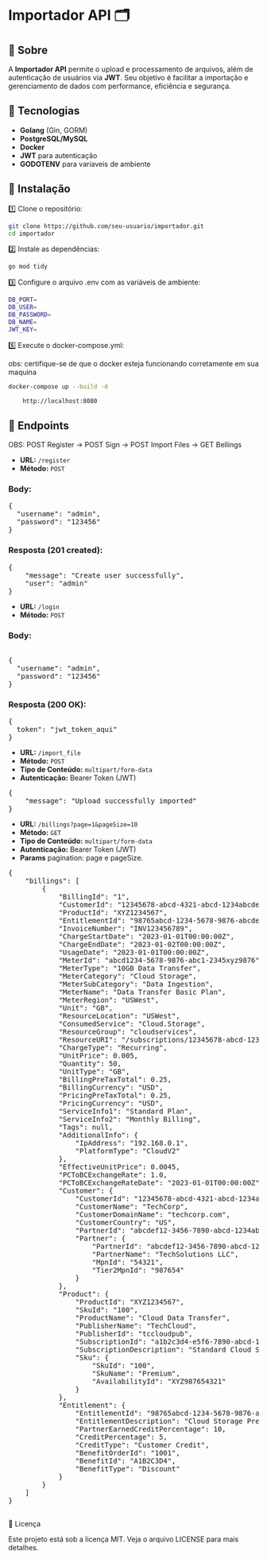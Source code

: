 # Importador API 🗂️

## 📌 Sobre

A **Importador API** permite o upload e processamento de arquivos, além de autenticação de usuários via **JWT**. Seu objetivo é facilitar a importação e gerenciamento de dados com performance, eficiência e segurança.

## 🚀 Tecnologias

- **Golang** (Gin, GORM)
- **PostgreSQL/MySQL**
- **Docker**
- **JWT** para autenticação
- **GODOTENV** para variaveis de ambiente

## 📜 Instalação

1️⃣ Clone o repositório:

```sh
git clone https://github.com/seu-usuario/importador.git
cd importador
```

2️⃣ Instale as dependências:

```sh
go mod tidy
```

3️⃣ Configure o arquivo .env com as variáveis de ambiente:

```sh
DB_PORT=
DB_USER=
DB_PASSWORD=
DB_NAME=
JWT_KEY=
```

5️⃣ Execute o docker-compose.yml:

obs: certifique-se de que o docker esteja funcionando corretamente em sua maquina

```sh
docker-compose up --build -d
```

```sh
    http://localhost:8080
```

## 📌 Endpoints

OBS: POST Register -> POST Sign -> POST Import Files -> GET Bellings

- **URL:** `/register`
- **Método:** `POST`

### Body:

<pre>
{
  "username": "admin",
  "password": "123456"
}
</pre>

### Resposta (201 created):

<pre>
{
    "message": "Create user successfully",
    "user": "admin"
}
</pre>

- **URL:** `/login`
- **Método:** `POST`

### Body:

<pre>

{
  "username": "admin",
  "password": "123456"
}
</pre>

### Resposta (200 OK):

<pre>
{
  token": "jwt_token_aqui"
}
</pre>

- **URL:** `/import_file`
- **Método:** `POST`
- **Tipo de Conteúdo:** `multipart/form-data`
- **Autenticação:** Bearer Token (JWT)
<pre>
{
    "message": "Upload successfully imported"
}
</pre>

- **URL:** `/billings?page=1&pageSize=10`
- **Método:** `GET`
- **Tipo de Conteúdo:** `multipart/form-data`
- **Autenticação:** Bearer Token (JWT)
- **Params** pagination: page e pageSize.

<pre>
{
    "billings": [
        {
            "BillingId": "1",
            "CustomerId": "12345678-abcd-4321-abcd-1234abcdef1234",
            "ProductId": "XYZ1234567",
            "EntitlementId": "98765abcd-1234-5678-9876-abcdef123456",
            "InvoiceNumber": "INV123456789",
            "ChargeStartDate": "2023-01-01T00:00:00Z",
            "ChargeEndDate": "2023-01-02T00:00:00Z",
            "UsageDate": "2023-01-01T00:00:00Z",
            "MeterId": "abcd1234-5678-9876-abc1-2345xyz9876",
            "MeterType": "10GB Data Transfer",
            "MeterCategory": "Cloud Storage",
            "MeterSubCategory": "Data Ingestion",
            "MeterName": "Data Transfer Basic Plan",
            "MeterRegion": "USWest",
            "Unit": "GB",
            "ResourceLocation": "USWest",
            "ConsumedService": "Cloud.Storage",
            "ResourceGroup": "cloudservices",
            "ResourceURI": "/subscriptions/12345678-abcd-1234-abcd-1234abcdef1234/resourceGroups/cloudservices/providers/Cloud.Storage/dataTransfer/standardPlan",
            "ChargeType": "Recurring",
            "UnitPrice": 0.005,
            "Quantity": 50,
            "UnitType": "GB",
            "BillingPreTaxTotal": 0.25,
            "BillingCurrency": "USD",
            "PricingPreTaxTotal": 0.25,
            "PricingCurrency": "USD",
            "ServiceInfo1": "Standard Plan",
            "ServiceInfo2": "Monthly Billing",
            "Tags": null,
            "AdditionalInfo": {
                "IpAddress": "192.168.0.1",
                "PlatformType": "CloudV2"
            },
            "EffectiveUnitPrice": 0.0045,
            "PCToBCExchangeRate": 1.0,
            "PCToBCExchangeRateDate": "2023-01-01T00:00:00Z",
            "Customer": {
                "CustomerId": "12345678-abcd-4321-abcd-1234abcdef1234",
                "CustomerName": "TechCorp",
                "CustomerDomainName": "techcorp.com",
                "CustomerCountry": "US",
                "PartnerId": "abcdef12-3456-7890-abcd-1234abcdef5678",
                "Partner": {
                    "PartnerId": "abcdef12-3456-7890-abcd-1234abcdef5678",
                    "PartnerName": "TechSolutions LLC",
                    "MpnId": "54321",
                    "Tier2MpnId": "987654"
                }
            },
            "Product": {
                "ProductId": "XYZ1234567",
                "SkuId": "100",
                "ProductName": "Cloud Data Transfer",
                "PublisherName": "TechCloud",
                "PublisherId": "tccloudpub",
                "SubscriptionId": "a1b2c3d4-e5f6-7890-abcd-1234567890ab",
                "SubscriptionDescription": "Standard Cloud Subscription",
                "Sku": {
                    "SkuId": "100",
                    "SkuName": "Premium",
                    "AvailabilityId": "XYZ987654321"
                }
            },
            "Entitlement": {
                "EntitlementId": "98765abcd-1234-5678-9876-abcdef123456",
                "EntitlementDescription": "Cloud Storage Premium",
                "PartnerEarnedCreditPercentage": 10,
                "CreditPercentage": 5,
                "CreditType": "Customer Credit",
                "BenefitOrderId": "1001",
                "BenefitId": "A1B2C3D4",
                "BenefitType": "Discount"
            }
        }
    ]
}

</pre>

📄 Licença

Este projeto está sob a licença MIT. Veja o arquivo LICENSE para mais detalhes.
